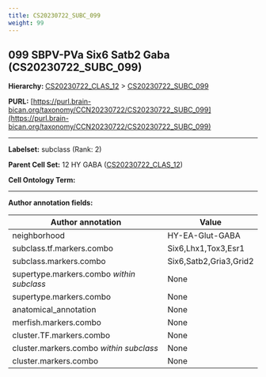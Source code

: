 ```yaml
---
title: CS20230722_SUBC_099
weight: 99
---
```

## 099 SBPV-PVa Six6 Satb2 Gaba (CS20230722_SUBC_099)
<b>Hierarchy: </b>
[CS20230722_CLAS_12](../CS20230722_CLAS_12) >
[CS20230722_SUBC_099](../CS20230722_SUBC_099)

**PURL:** [https://purl.brain-bican.org/taxonomy/CCN20230722/CS20230722_SUBC_099](https://purl.brain-bican.org/taxonomy/CCN20230722/CS20230722_SUBC_099)

---


**Labelset:** subclass (Rank: 2)

**Parent Cell Set:** 12 HY GABA ([CS20230722_CLAS_12](../CS20230722_CLAS_12))



**Cell Ontology Term:** 

[MARKER GENES.]: #


---

[TRANSFERRED ANNOTATIONS.]: #


[AUTHOR ANNOTATION FIELDS.]: #


**Author annotation fields:**

| Author annotation | Value |
|-------------------|-------|
|neighborhood|HY-EA-Glut-GABA|
|subclass.tf.markers.combo|Six6,Lhx1,Tox3,Esr1|
|subclass.markers.combo|Six6,Satb2,Gria3,Grid2|
|supertype.markers.combo _within subclass_|None|
|supertype.markers.combo|None|
|anatomical_annotation|None|
|merfish.markers.combo|None|
|cluster.TF.markers.combo|None|
|cluster.markers.combo _within subclass_|None|
|cluster.markers.combo|None|

